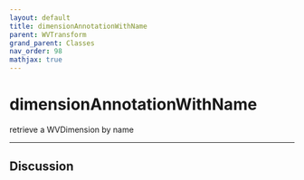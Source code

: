 ```yaml
---
layout: default
title: dimensionAnnotationWithName
parent: WVTransform
grand_parent: Classes
nav_order: 98
mathjax: true
---
```


#  dimensionAnnotationWithName

retrieve a WVDimension by name


---

## Discussion

  
